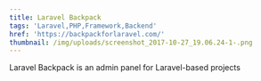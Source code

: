 ```yaml
---
title: Laravel Backpack
tags: 'Laravel,PHP,Framework,Backend'
href: 'https://backpackforlaravel.com/'
thumbnail: /img/uploads/screenshot_2017-10-27_19.06.24-1-.png
---
```

Laravel Backpack is an admin panel for Laravel-based projects
